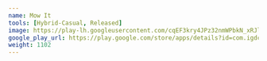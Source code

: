 ```yaml
---
name: Mow It
tools: [Hybrid-Casual, Released]
image: https://play-lh.googleusercontent.com/cqEF3kry4JPz32nmWPbkN_xRJlw_NMK0Oi4LAj37qowN70sgS62ePIcPrhc-BrRVEg=w240-h480-rw
google_play_url: https://play.google.com/store/apps/details?id=com.igdclub.mowit
weight: 1102
---
```

